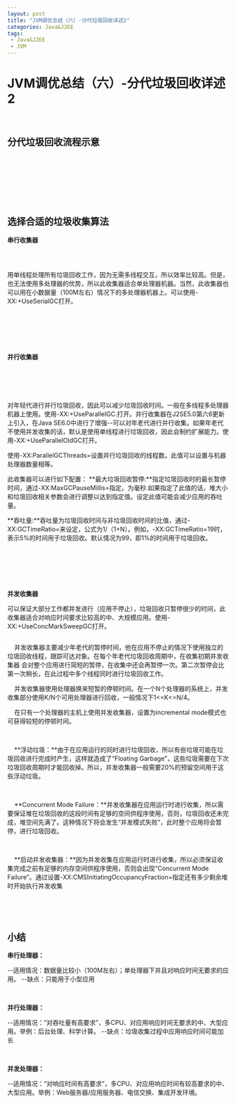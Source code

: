 ```yaml
---
layout: post
title: "JVM调优总结（六）-分代垃圾回收详述2"
categories: Java&J2EE
tags: 
 - Java&J2EE
 - JVM
--- 
```


# JVM调优总结（六）-分代垃圾回收详述2

 

## 分代垃圾回收流程示意

![]()

![]()

![]()

![]()

 

 

## 选择合适的垃圾收集算法

**串行收集器**

![]()

 

用单线程处理所有垃圾回收工作，因为无需多线程交互，所以效率比较高。但是，也无法使用多处理器的优势，所以此收集器适合单处理器机器。当然，此收集器也可以用在小数据量（100M左右）情况下的多处理器机器上。可以使用-XX:+UseSerialGC打开。

 

 

 

**并行收集器**

![]()

 

 

对年轻代进行并行垃圾回收，因此可以减少垃圾回收时间。一般在多线程多处理器机器上使用。使用-XX:+UseParallelGC.打开。并行收集器在J2SE5.0第六6更新上引入，在Java SE6.0中进行了增强--可以对年老代进行并行收集。如果年老代不使用并发收集的话，默认是使用单线程进行垃圾回收，因此会制约扩展能力。使用-XX:+UseParallelOldGC打开。

使用-XX:ParallelGCThreads=<N>设置并行垃圾回收的线程数。此值可以设置与机器处理器数量相等。

此收集器可以进行如下配置：
**最大垃圾回收暂停:**指定垃圾回收时的最长暂停时间，通过-XX:MaxGCPauseMillis=<N>指定。<N>为毫秒.如果指定了此值的话，堆大小和垃圾回收相关参数会进行调整以达到指定值。设定此值可能会减少应用的吞吐量。

**吞吐量:**吞吐量为垃圾回收时间与非垃圾回收时间的比值，通过-XX:GCTimeRatio=<N>来设定，公式为1/（1+N）。例如，-XX:GCTimeRatio=19时，表示5%的时间用于垃圾回收。默认情况为99，即1%的时间用于垃圾回收。

 

 

 

**并发收集器**

可以保证大部分工作都并发进行（应用不停止），垃圾回收只暂停很少的时间，此收集器适合对响应时间要求比较高的中、大规模应用。使用-XX:+UseConcMarkSweepGC打开。

![]()

    并发收集器主要减少年老代的暂停时间，他在应用不停止的情况下使用独立的垃圾回收线程，跟踪可达对象。在每个年老代垃圾回收周期中，在收集初期并发收集器 会对整个应用进行简短的暂停，在收集中还会再暂停一次。第二次暂停会比第一次稍长，在此过程中多个线程同时进行垃圾回收工作。

    并发收集器使用处理器换来短暂的停顿时间。在一个N个处理器的系统上，并发收集部分使用K/N个可用处理器进行回收，一般情况下1<=K<=N/4。

    在只有一个处理器的主机上使用并发收集器，设置为incremental mode模式也可获得较短的停顿时间。

 

    **浮动垃圾：**由于在应用运行的同时进行垃圾回收，所以有些垃圾可能在垃圾回收进行完成时产生，这样就造成了“Floating Garbage”，这些垃圾需要在下次垃圾回收周期时才能回收掉。所以，并发收集器一般需要20%的预留空间用于这些浮动垃圾。

 

    **Concurrent Mode Failure：**并发收集器在应用运行时进行收集，所以需要保证堆在垃圾回收的这段时间有足够的空间供程序使用，否则，垃圾回收还未完成，堆空间先满了。这种情况下将会发生“并发模式失败”，此时整个应用将会暂停，进行垃圾回收。

 

    **启动并发收集器：**因为并发收集在应用运行时进行收集，所以必须保证收集完成之前有足够的内存空间供程序使用，否则会出现“Concurrent Mode Failure”。通过设置-XX:CMSInitiatingOccupancyFraction=<N>指定还有多少剩余堆时开始执行并发收集

 

 

## 小结

**串行处理器：**

--适用情况：数据量比较小（100M左右）；单处理器下并且对响应时间无要求的应用。
--缺点：只能用于小型应用

 

**并行处理器：**

--适用情况：“对吞吐量有高要求”，多CPU、对应用响应时间无要求的中、大型应用。举例：后台处理、科学计算。
--缺点：垃圾收集过程中应用响应时间可能加长

 

**并发处理器：**

--适用情况：“对响应时间有高要求”，多CPU、对应用响应时间有较高要求的中、大型应用。举例：Web服务器/应用服务器、电信交换、集成开发环境。

 
